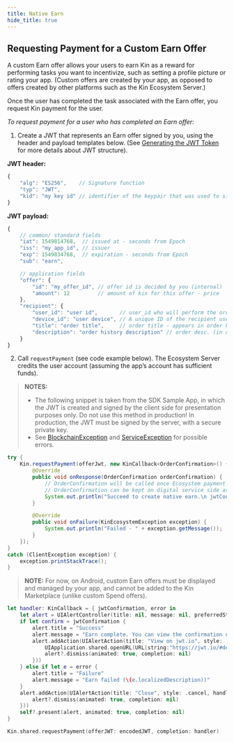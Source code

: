 ```yaml
---
title: Native Earn
hide_title: true
---
```


## Requesting Payment for a Custom Earn Offer

A custom Earn offer allows your users to earn Kin as a reward for performing tasks you want to incentivize, such as setting a profile picture or rating your app. (Custom offers are created by your app, as opposed to offers created by other platforms such as the Kin Ecosystem Server.)

Once the user has completed the task associated with the Earn offer, you request Kin payment for the user.

*To request payment for a user who has completed an Earn offer:*

1.	Create a JWT that represents an Earn offer signed by you, using the header and payload templates below. (See [Generating the JWT Token](api_readme.md#generating-the-jwt-token) for more details about JWT structure).

**JWT header:**
```javascript
{
    "alg": "ES256",    // Signature function
    "typ": "JWT",
    "kid": "my key id" // identifier of the keypair that was used to sign the JWT. identifiers and public keys will be provided by signer authority. This enables using multiple private/public key pairs (a list of public keys and their ids need to be provided by signer authority to verifier in advanced)
}
```

**JWT payload:**
```javascript
{
    // common/ standard fields
    "iat": 1549814768,  // issued at - seconds from Epoch
    "iss": "my_app_id", // issuer
    "exp": 1549834768,  // expiration - seconds from Epoch
    "sub": "earn",

    // application fields
    "offer": {
		"id": "my_offer_id", // offer id is decided by you (internal)
		"amount": 12         // amount of kin for this offer - price
    },
    "recipient": {
		"user_id": "user id",       // user_id who will perform the order
		"device_id": "user device", // A unique ID of the recipient user device
		"title": "order title",     // order title - appears in order history
		"description": "order history description" // order desc. (in order history)
    }
}
```
2.	Call `requestPayment` (see code example below). The Ecosystem Server credits the user account (assuming the app’s account has sufficient funds).

>**NOTES:**
>* The following snippet is taken from the SDK Sample App, in which the JWT is created and signed by the client side for presentation purposes only. Do not use this method in production! In production, the JWT must be signed by the server, with a secure private key.
> * See [BlockchainException](api_common_errors.md#blockchainException--Represents-an-error-originated-with-kin-blockchain-error-code-might-be) and [ServiceException](api_common_errors.md#serviceexception---represents-an-error-communicating-with-kin-server-error-code-might-be) for possible errors.
<!--DOCUSAURUS_CODE_TABS-->
<!--Android-->
```java
try {
    Kin.requestPayment(offerJwt, new KinCallback<OrderConfirmation>() {
        @Override
        public void onResponse(OrderConfirmation orderConfirmation) {
            // OrderConfirmation will be called once Ecosystem payment transaction to user completed successfully.
            // OrderConfirmation can be kept on digital service side as a receipt proving user received his Kin.
            System.out.println("Succeed to create native earn.\n jwtConfirmation: " + orderConfirmation.getJwtConfirmation());
        }

        @Override
        public void onFailure(KinEcosystemException exception) {
            System.out.println("Failed - " + exception.getMessage());
        }
    });
}
catch (ClientException exception) {
    exception.printStackTrace();
}
```
>**NOTE:** For now, on Android, custom Earn offers must be displayed and managed by your app, and cannot be added to the Kin Marketplace (unlike custom Spend offers).

<!--iOS-->
```swift
let handler: KinCallback = { jwtConfirmation, error in  
    let alert = UIAlertController(title: nil, message: nil, preferredStyle: .alert)
    if let confirm = jwtConfirmation {
        alert.title = "Success"
        alert.message = "Earn complete. You can view the confirmation on jwt.io"
        alert.addAction(UIAlertAction(title: "View on jwt.io", style: .default, handler: { [weak alert] action in
            UIApplication.shared.openURL(URL(string:"https://jwt.io/#debugger-io?token=\(confirm)")!)
            alert?.dismiss(animated: true, completion: nil)
        }))
    } else if let e = error {
        alert.title = "Failure"
        alert.message = "Earn failed (\(e.localizedDescription))"
    }
    alert.addAction(UIAlertAction(title: "Close", style: .cancel, handler: { [weak alert] action in
        alert?.dismiss(animated: true, completion: nil)
    }))
    self?.present(alert, animated: true, completion: nil)
}

Kin.shared.requestPayment(offerJWT: encodedJWT, completion: handler)
```
<!--END_DOCUSAURUS_CODE_TABS-->

